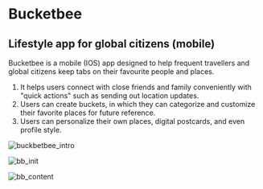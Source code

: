 # Bucketbee

## Lifestyle app for global citizens (mobile)

Bucketbee is a mobile (IOS) app designed to help frequent travellers and global citizens keep tabs on their favourite people and places. 
1. It helps users connect with close friends and family conveniently with "quick actions" such as sending out location updates.
2. Users can create buckets, in which they can categorize and customize their favorite places for future reference.  
3. Users can personalize their own places, digital postcards, and even profile style.

![buckbetbee_intro](https://user-images.githubusercontent.com/59074533/113441443-3d970280-93e6-11eb-8210-08a965fc2fd9.png)

![bb_init](https://user-images.githubusercontent.com/59074533/113441456-42f44d00-93e6-11eb-8b78-be681ed62f18.png)

![bb_content](https://user-images.githubusercontent.com/59074533/113441521-5bfcfe00-93e6-11eb-9378-40ccc789218f.png)
